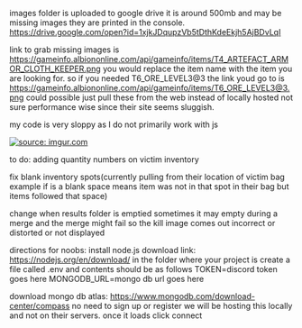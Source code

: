 images folder is uploaded to google drive it is around 500mb and may be missing images they are printed in the console.
https://drive.google.com/open?id=1xjkJDqupzVb5tDthKdeEkjh5AjBDvLqI


link to grab missing images is 
https://gameinfo.albiononline.com/api/gameinfo/items/T4_ARTEFACT_ARMOR_CLOTH_KEEPER.png
you would replace the item name with the item you are looking for. so if you needed T6_ORE_LEVEL3@3
the link youd go to is https://gameinfo.albiononline.com/api/gameinfo/items/T6_ORE_LEVEL3@3.png
could possible just pull these from the web instead of locally hosted not sure performance wise since their site seems sluggish.

my code is very sloppy as I do not primarily work with js



<a href="https://imgur.com/l29a7jB"><img src="https://i.imgur.com/l29a7jBh.png" title="source: imgur.com" /></a>


to do:
adding quantity numbers on victim inventory

fix blank inventory spots(currently pulling from their location of victim bag example if is a blank space means item was not in that spot in their bag but items followed that space)

change when results folder is emptied sometimes it may empty during a merge and the merge might fail so the kill image comes out incorrect or distorted or not displayed

directions for noobs:
install node.js download link: https://nodejs.org/en/download/
in the folder where your project is create a file called .env and contents should be as follows
TOKEN=discord token goes here
MONGODB_URL=mongo db url goes here

download mongo db atlas: https://www.mongodb.com/download-center/compass
no need to sign up or register we will be hosting this locally and not on their servers.
once it loads click connect

